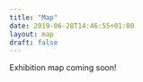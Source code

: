 ```yaml
---
title: "Map"
date: 2019-06-28T14:46:55+01:00
layout: map
draft: false
---
```


Exhibition map coming soon!  
<br/><br/><br/><br/><br/>